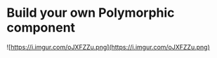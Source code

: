 # Build your own Polymorphic component

![https://i.imgur.com/oJXFZZu.png](https://i.imgur.com/oJXFZZu.png)
